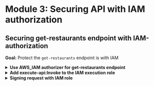 # Module 3: Securing API with IAM authorization

## Securing get-restaurants endpoint with IAM-authorization

**Goal:** Protect the `get-restaurants` endpoint is with IAM

<details>
<summary><b>Use AWS_IAM authorizer for get-restaurants endpoint</b></summary><p>

1. Modify `serverless.yml` to add `authorizer: aws_iam` to the `get-restaurants` endpoint (**Don't forget to change the table name suffix to your name**)

```yml
get-restaurants:
  handler: functions/get-restaurants.handler
  events:
    - http:
        path: /restaurants/
        method: get
        authorizer: aws_iam
  environment:
    restaurants_table: restaurants-yancui
```
</p></details>

<details>
<summary><b>Add execute-api:Invoke to the IAM execution role</b></summary><p>

1. Install `serverless-pseudo-parameters` as dev dependency

`npm install --save-dev serverless-pseudo-parameters`

Take a look at the [github repo](https://github.com/svdgraaf/serverless-pseudo-parameters) to see how this plugin works

2. Modify `serverless.yml` to add a `plugins` section

```yml
plugins:
  - serverless-pseudo-parameters
```

3. Modify `serverless.yml` to update the `iamRoleStatements` property

```yml
iamRoleStatements:
  - Effect: Allow
    Action: dynamodb:scan
    Resource:
      Fn::GetAtt:
        - restaurantsTable
        - Arn
  - Effect: Allow
    Action: execute-api:Invoke
    Resource: arn:aws:execute-api:#{AWS::Region}:#{AWS::AccountId}:*/*/GET/restaurants
```

</p></details>

<details>
<summary><b>Signing request with IAM role</b></summary><p>

1. Install `aws4` as dependency

`npm install --save aws4`

2. Modify `get-index.js` to the following

```javascript
const fs = require("fs")
const Mustache = require('mustache')
const http = require('superagent-promise')(require('superagent'), Promise)
const aws4 = require('aws4')
const URL = require('url')

const restaurantsApiRoot = process.env.restaurants_api
const days = ['Sunday', 'Monday', 'Tuesday', 'Wednesday', 'Thursday', 'Friday', 'Saturday']

let html

function loadHtml () {
  if (!html) {
    console.log('loading index.html...')
    html = fs.readFileSync('static/index.html', 'utf-8')
    console.log('loaded')
  }
  
  return html
}

const getRestaurants = async () => {
  const url = URL.parse(restaurantsApiRoot)
  const opts = {
    host: url.hostname,
    path: url.pathname
  }

  aws4.sign(opts)

  return (await http
    .get(restaurantsApiRoot)
    .set('Host', opts.headers['Host'])
    .set('X-Amz-Date', opts.headers['X-Amz-Date'])
    .set('Authorization', opts.headers['Authorization'])
    .set('X-Amz-Security-Token', opts.headers['X-Amz-Security-Token'])
  ).body
}

module.exports.handler = async (event, context) => {
  const template = loadHtml()
  const restaurants = await getRestaurants()
  const dayOfWeek = days[new Date().getDay()]
  const html = Mustache.render(template, { dayOfWeek, restaurants })
  const response = {
    statusCode: 200,
    headers: {
      'Content-Type': 'text/html; charset=UTF-8'
    },
    body: html
  }

  return response
}
```

3. Deploy the project

`npm run sls -- deploy -r us-east-1 -s dev`

Reload the `index.html` and it should still work. If you curl the `/restaurants` endpoint you should see

```
{
  message: "Missing Authentication Token"
}
```

</p></details>
